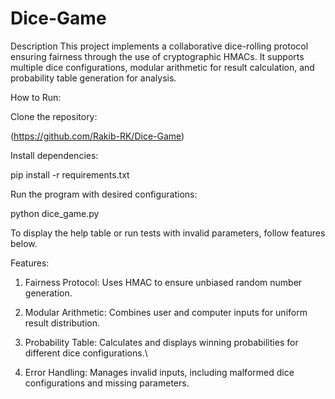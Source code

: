 # Dice-Game

Description
This project implements a collaborative dice-rolling protocol ensuring fairness through the use of cryptographic HMACs. It supports multiple dice configurations, modular arithmetic for result calculation, and probability table generation for analysis.

How to Run:

Clone the repository:

(https://github.com/Rakib-RK/Dice-Game)

Install dependencies:

pip install -r requirements.txt

Run the program with desired configurations:

python dice_game.py

To display the help table or run tests with invalid parameters, follow features below.

Features:

1. Fairness Protocol: Uses HMAC to ensure unbiased random number generation.
   
2. Modular Arithmetic: Combines user and computer inputs for uniform result distribution.
   
3. Probability Table: Calculates and displays winning probabilities for different dice configurations.\
   
4. Error Handling: Manages invalid inputs, including malformed dice configurations and missing parameters.
